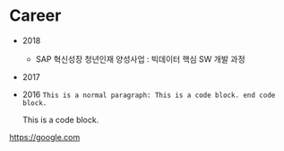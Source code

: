 # Career
+ 2018
  + SAP 혁신성장 청년인재 양성사업 : 빅데이터 핵심 SW 개발 과정


+ 2017


+ 2016
``` This is a normal paragraph: This is a code block. end code block. ```
 

    This is a code block. 

 
https://google.com 
